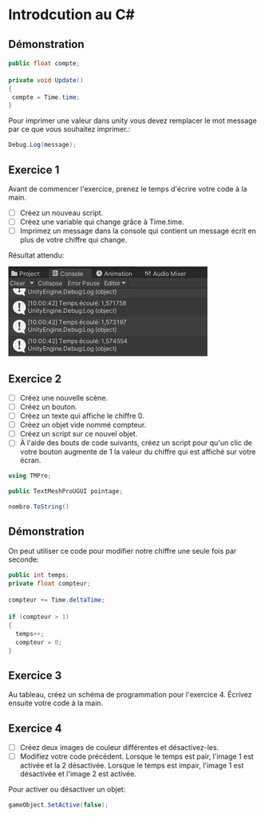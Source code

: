 # Introdcution au C#

## Démonstration
``` c#
public float compte;

private void Update()
{
 compte = Time.time; 
}
```

Pour imprimer une valeur dans unity vous devez remplacer le mot message par ce que vous souhaitez imprimer.: 
``` c#
Debug.Log(message); 
```

## Exercice 1
Avant de commencer l'exercice, prenez le temps d'écrire votre code à la main. 

- [ ] Créez un nouveau script.
- [ ] Créez une variable qui change grâce à Time.time.
- [ ] Imprimez un message dans la console qui contient un message écrit en plus de votre chiffre qui change.

Résultat attendu:     

![Image](../images/resultat_debug.jpg)

## Exercice 2

- [ ] Créez une nouvelle scène.
- [ ] Créez un bouton.
- [ ] Créez un texte qui affiche le chiffre 0.
- [ ] Créez un objet vide nommé compteur. 
- [ ] Créez un script sur ce nouvel objet. 
- [ ] À l'aide des bouts de code suivants, créez un script pour qu'un clic de votre bouton augmente de 1 la valeur du chiffre qui est affiché sur votre écran. 

``` c#
using TMPro;
```

``` c#
public TextMeshProUGUI pointage;
```

``` c#
nombre.ToString()
```

## Démonstration
On peut utiliser ce code pour modifier notre chiffre une seule fois par seconde: 

``` c#
public int temps;
private float compteur; 

compteur += Time.deltaTime;

if (compteur > 1)
{
  temps++; 
  compteur = 0; 
}
```


## Exercice 3
Au tableau, créez un schéma de programmation pour l'exercice 4. Écrivez ensuite votre code à la main. 

## Exercice 4
- [ ] Créez deux images de couleur différentes et désactivez-les.
- [ ] Modifiez votre code précédent. Lorsque le temps est pair, l'image 1 est activée et la 2 désactivée. Lorsque le temps est impair, l'image 1 est désactivée et l'image 2 est activée. 

Pour activer ou désactiver un objet:

``` c#
gameObject.SetActive(false);
```


